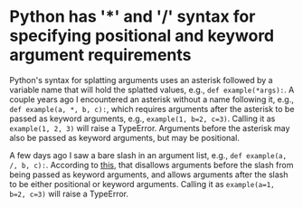 # Python has '*' and '/' syntax for specifying positional and keyword argument requirements

Python's syntax for splatting arguments uses an asterisk followed by a variable name that will hold the splatted values, e.g., `def example(*args):`.
A couple years ago I encountered an asterisk without a name following it, e.g., `def example(a, *, b, c):`, which requires arguments after the asterisk to be passed as keyword arguments, e.g., `example(1, b=2, c=3)`.
Calling it as `example(1, 2, 3)` will raise a TypeError.
Arguments before the asterisk may also be passed as keyword arguments, but may be positional.

A few days ago I saw a bare slash in an argument list, e.g., `def example(a, /, b, c):`.
According to [this](https://realpython.com/python-asterisk-and-slash-special-parameters/), that disallows arguments before the slash from being passed as keyword arguments, and allows arguments after the slash to be either positional or keyword arguments.
Calling it as `example(a=1, b=2, c=3)` will raise a TypeError.
